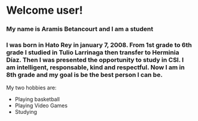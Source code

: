 # Welcome user!
### My name is Aramis Betancourt and I am a student
### I was born in Hato Rey in january 7, 2008. From 1st grade to 6th grade I studied in Tulio Larrinaga then transfer to Herminia Díaz. Then I was presented the opportunity to study in CSI. I am intelligent, responsable, kind and respectful. Now I am in 8th grade and my goal is be the best person I can be.

My two hobbies are:
* Playing basketball
* Playing Video Games
* Studying
